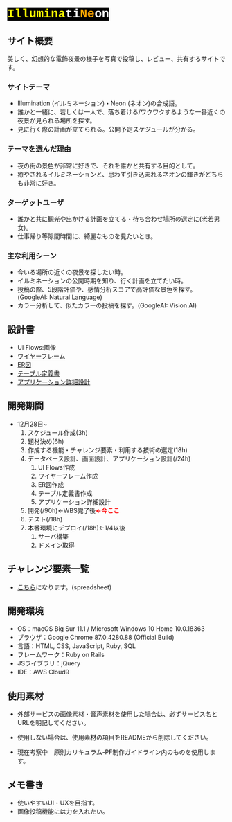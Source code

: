 # <span style="background-color:black;font-family:Courier"><span style="color:yellow">Illumina</span><span style="color:white">ti</span><span style="color:orange">Ne</span><span style="color:white">on</span></span>

## サイト概要
美しく、幻想的な電飾夜景の様子を写真で投稿し、レビュー、共有するサイトです。

### サイトテーマ

- Illumination (イルミネーション)・Neon (ネオン)の合成語。
- 誰かと一緒に、若しくは一人で、落ち着ける/ワクワクするような一番近くの夜景が見られる場所を探す。
- 見に行く際の計画が立てられる。公開予定スケジュールが分かる。

### テーマを選んだ理由
- 夜の街の景色が非常に好きで、それを誰かと共有する目的として。
- 癒やされるイルミネーションと、思わず引き込まれるネオンの輝きがどちらも非常に好き。

### ターゲットユーザ
- 誰かと共に観光や出かける計画を立てる・待ち合わせ場所の選定に(老若男女)。
- 仕事帰り等隙間時間に、綺麗なものを見たいとき。

### 主な利用シーン
- 今いる場所の近くの夜景を探したい時。
- イルミネーションの公開時期を知り、行く計画を立てたい時。
- 投稿の際、5段階評価や、感情分析スコアで高評価な景色を探す。(GoogleAI: Natural Language)
- カラー分析して、似たカラーの投稿を探す。(GoogleAI: Vision AI)

## 設計書
- UI Flows:画像
- [ワイヤーフレーム](https://drive.google.com/file/d/17SOuHc5nwXeLgqAALM4Vfok0yPFAS4U-/view?usp=sharing)
- [ER図](https://drive.google.com/file/d/1L0wyXRwRh0ZhM3KTA0_3efIgPa-2TFYw/view?usp=sharing)
- [テーブル定義書](https://docs.google.com/spreadsheets/d/1xBHuTQjqQHDeUyWBLZMeyqErV9b5m90aDCSAq-uzbc4/edit?usp=sharing)
- [アプリケーション詳細設計](https://docs.google.com/spreadsheets/d/1hODaA2oRX3GyPYEKlJtia6Tpb03jp38BsFTYuKA685Y/edit?usp=sharing)

## 開発期間

- 12月28日~
  1. スケジュール作成(3h)
  2. 題材決め(6h)
  3. 作成する機能・チャレンジ要素・利用する技術の選定(18h)
  4. データベース設計、画面設計、アプリケーション設計(/24h)
     1. UI Flows作成
     2. ワイヤーフレーム作成
     3. ER図作成
     4. テーブル定義書作成
     5. アプリケーション詳細設計
  5. 開発(/90h)←WBS完了後<b style="color:red">←今ここ</b>
  6. テスト(/18h)
  7. 本番環境にデプロイ(/18h)←1/4以後
     1. サーバ構築
     2. ドメイン取得



## チャレンジ要素一覧

- [こちら](https://docs.google.com/spreadsheets/d/1IZ7nBqO4O-TzcRo4jMDtAHJ9OxnpyXVyN0LFA267XAs/edit?usp=sharing)になります。(spreadsheet)

## 開発環境
- OS：macOS Big Sur 11.1 / Microsoft Windows 10 Home 10.0.18363
- ブラウザ：Google Chrome 87.0.4280.88 (Official Build)
- 言語：HTML, CSS, JavaScript, Ruby, SQL
- フレームワーク：Ruby on Rails
- JSライブラリ：jQuery
- IDE：AWS Cloud9

## 使用素材

- 外部サービスの画像素材・音声素材を使用した場合は、必ずサービス名とURLを明記してください。
- 使用しない場合は、使用素材の項目をREADMEから削除してください。

- 現在考察中　原則カリキュラム-PF制作ガイドライン内のものを使用します。

## メモ書き

- 使いやすいUI・UXを目指す。
- 画像投稿機能には力を入れたい。

